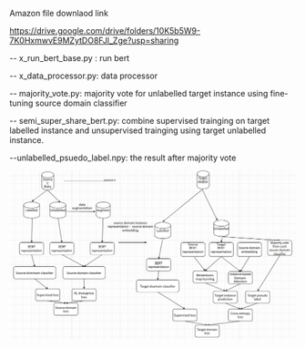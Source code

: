 Amazon file downlaod link

https://drive.google.com/drive/folders/10K5b5W9-7K0HxmwvE9MZytDO8FJl_Zge?usp=sharing


-- x_run_bert_base.py : run bert 

-- x_data_processor.py: data processor

-- majority_vote.py: majority vote for unlabelled target instance using fine-tuning source domain classifier 

-- semi_super_share_bert.py: combine supervised trainging on target labelled instance and unsupervised trainging using target unlabelled instance.

--unlabelled_psuedo_label.npy: the result after majority vote

![image](https://github.com/isaacaaa/final_cross_domain_uda/blob/main/pasted%20image%200.png)


